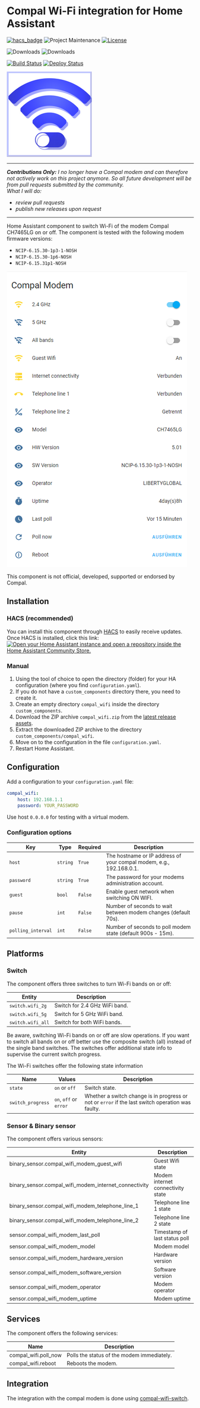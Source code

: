 # Compal Wi-Fi integration for Home Assistant
[![hacs_badge][hacs-shield]][hacs]
![Project Maintenance][maintenance-shield]
[![License][license-shield]][license]

![Downloads][downloads-shield]
![Downloads][downloads-latest-shield]


[![Build Status][build-status-shield]][build-status]
[![Deploy Status][deploy-status-shield]][deploy-status]

![Icon](images/icon-readme.png)

---
**_Contributions Only:_**
_I no longer have a Compal modem and can therefore not actively work on this project anymore.
So all future development will be from pull requests submitted by the community.  
What I will do:_
* _review pull requests_
* _publish new releases upon request_
---
Home Assistant component to switch Wi-Fi of the modem Compal CH7465LG on or off.
The component is tested with the following modem firmware versions:
* ```NCIP-6.15.30-1p3-1-NOSH```
* ```NCIP-6.15.30-1p6-NOSH```
*  ```NCIP-6.15.31p1-NOSH```

![WiFi switches!](images/compal-wifi.png)

This component is not official, developed, supported or endorsed by Compal.

## Installation

### HACS (recommended)

You can install this component through [HACS](https://hacs.xyz/) to easily receive updates. Once HACS is installed, click this link:
[![Open your Home Assistant instance and open a repository inside the Home Assistant Community Store.](https://my.home-assistant.io/badges/hacs_repository.svg)](https://my.home-assistant.io/redirect/hacs_repository/?owner=frimtec&repository=/hass-compal-wifi)

### Manual

1. Using the tool of choice to open the directory (folder) for your HA configuration (where you find `configuration.yaml`).
2. If you do not have a `custom_components` directory there, you need to create it.
3. Create an empty directory `compal_wifi` inside the directory `custom_components`.
4. Download the ZIP archive `compal_wifi.zip` from the [latest release assets][latest-release].   
5. Extract the downloaded ZIP archive to the directory `custom_components/compal_wifi`.
6. Move on to the configuration in the file `configuration.yaml`.
7. Restart Home Assistant.

## Configuration 
 
Add a configuration to your `configuration.yaml` file:
``` yaml
compal_wifi:
    host: 192.168.1.1
    password: YOUR_PASSWORD
```
Use host `0.0.0.0` for testing with a virtual modem.

### Configuration options

| Key                | Type     | Required | Description                                                         |
|--------------------|----------|----------|---------------------------------------------------------------------|
| `host`             | `string` | `True`   | The hostname or IP address of your compal modem, e.g., 192.168.0.1. |
| `password`         | `string` | `True`   | The password for your modems administration account.                |
| `guest`            | `bool`   | `False`  | Enable guest network when switching ON WIFI.                        |
| `pause`            | `int`    | `False`  | Number of seconds to wait between modem changes (default 70s).      |
| `polling_interval` | `int`    | `False`  | Number of seconds to poll modem state (default 900s - 15m).         |

## Platforms

### Switch
The component offers three switches to turn Wi-Fi bands on or off:

| Entity            | Description                   |
|-------------------|-------------------------------|
| `switch.wifi_2g`  | Switch for 2.4 GHz WiFi band. |
| `switch.wifi_5g`  | Switch for 5 GHz WiFi band.   |
| `switch.wifi_all` | Switch for both WiFi bands.   |

Be aware, switching Wi-Fi bands on or off are slow operations. If you want to switch all bands on or off better use the
composite switch (all) instead of the single band switches. 
The switches offer additional state info to supervise the current switch progress.

The Wi-Fi switches offer the following state information

| Name              | Values                 | Description                                                                                       |
|-------------------|------------------------|---------------------------------------------------------------------------------------------------|
| `state`           | `on` or `off`          | Switch state.                                                                                     |
| `switch_progress` | `on`, `off` or `error` | Whether a switch change is in progress or not or `error` if the last switch operation was faulty. |

### Sensor & Binary sensor 
The component offers various sensors:

| Entity                                                | Description                       |
|-------------------------------------------------------|-----------------------------------|
| binary_sensor.compal_wifi_modem_guest_wifi            | Guest Wifi state                  |
| binary_sensor.compal_wifi_modem_internet_connectivity | Modem internet connectivity state |
| binary_sensor.compal_wifi_modem_telephone_line_1      | Telephone line 1 state            |
| binary_sensor.compal_wifi_modem_telephone_line_2      | Telephone line 2 state            |
| sensor.compal_wifi_modem_last_poll                    | Timestamp of last status poll     |
| sensor.compal_wifi_modem_model                        | Modem model                       |
| sensor.compal_wifi_modem_hardware_version             | Hardware version                  |
| sensor.compal_wifi_modem_software_version             | Software version                  |
| sensor.compal_wifi_modem_operator                     | Modem operator                    |
| sensor.compal_wifi_modem_uptime                       | Modem uptime                      |

## Services
The component offers the following services:

| Name                 | Description                                |
|----------------------|--------------------------------------------|
| compal_wifi.poll_now | Polls the status of the modem immediately. |
| compal_wifi.reboot   | Reboots the modem.                         |

## Integration
The integration with the compal modem is done using [compal-wifi-switch][compal-wifi-switch].  

[hacs-shield]: https://img.shields.io/badge/HACS-Default-blue.svg
[hacs]: https://github.com/hacs/integration
[downloads-latest-shield]:https://img.shields.io/github/downloads/frimtec/hass-compal-wifi/latest/total
[downloads-shield]:https://img.shields.io/github/downloads/frimtec/hass-compal-wifi/total
[maintenance-shield]: https://img.shields.io/maintenance/no/2023.svg
[license-shield]: https://img.shields.io/github/license/frimtec/hass-compal-wifi.svg
[license]: https://opensource.org/licenses/Apache-2.0
[build-status-shield]: https://github.com/frimtec/hass-compal-wifi/actions/workflows/build.yml/badge.svg
[build-status]: https://github.com/frimtec/hass-compal-wifi/actions/workflows/build.yml
[deploy-status-shield]: https://github.com/frimtec/hass-compal-wifi/actions/workflows/deploy_release.yml/badge.svg
[deploy-status]: https://github.com/frimtec/hass-compal-wifi/actions/workflows/deploy_release.yml
[latest-release]: https://github.com/frimtec/hass-compal-wifi/releases/latest
[compal-wifi-switch]: https://github.com/frimtec/compal-wifi-switch
